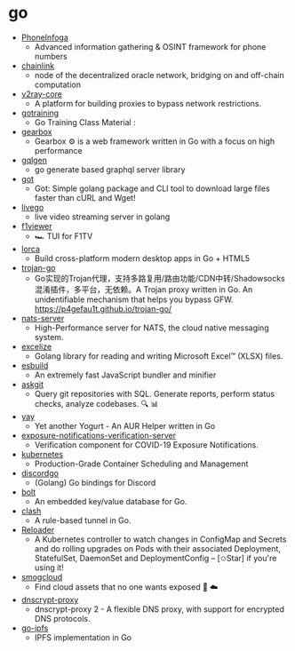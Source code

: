 # go
- [PhoneInfoga](https://github.com/sundowndev/PhoneInfoga)
  - Advanced information gathering & OSINT framework for phone numbers
- [chainlink](https://github.com/smartcontractkit/chainlink)
  - node of the decentralized oracle network, bridging on and off-chain computation
- [v2ray-core](https://github.com/v2ray/v2ray-core)
  - A platform for building proxies to bypass network restrictions.
- [gotraining](https://github.com/ardanlabs/gotraining)
  - Go Training Class Material :
- [gearbox](https://github.com/gogearbox/gearbox)
  - Gearbox ⚙️ is a web framework written in Go with a focus on high performance
- [gqlgen](https://github.com/99designs/gqlgen)
  - go generate based graphql server library
- [got](https://github.com/melbahja/got)
  - Got: Simple golang package and CLI tool to download large files faster than cURL and Wget!
- [livego](https://github.com/gwuhaolin/livego)
  - live video streaming server in golang
- [f1viewer](https://github.com/SoMuchForSubtlety/f1viewer)
  - 🏎️ TUI for F1TV
- [lorca](https://github.com/zserge/lorca)
  - Build cross-platform modern desktop apps in Go + HTML5
- [trojan-go](https://github.com/p4gefau1t/trojan-go)
  - Go实现的Trojan代理，支持多路复用/路由功能/CDN中转/Shadowsocks混淆插件，多平台，无依赖。A Trojan proxy written in Go. An unidentifiable mechanism that helps you bypass GFW. https://p4gefau1t.github.io/trojan-go/
- [nats-server](https://github.com/nats-io/nats-server)
  - High-Performance server for NATS, the cloud native messaging system.
- [excelize](https://github.com/360EntSecGroup-Skylar/excelize)
  - Golang library for reading and writing Microsoft Excel™ (XLSX) files.
- [esbuild](https://github.com/evanw/esbuild)
  - An extremely fast JavaScript bundler and minifier
- [askgit](https://github.com/augmentable-dev/askgit)
  - Query git repositories with SQL. Generate reports, perform status checks, analyze codebases. 🔍 📊
- [yay](https://github.com/Jguer/yay)
  - Yet another Yogurt - An AUR Helper written in Go
- [exposure-notifications-verification-server](https://github.com/google/exposure-notifications-verification-server)
  - Verification component for COVID-19 Exposure Notifications.
- [kubernetes](https://github.com/kubernetes/kubernetes)
  - Production-Grade Container Scheduling and Management
- [discordgo](https://github.com/bwmarrin/discordgo)
  - (Golang) Go bindings for Discord
- [bolt](https://github.com/boltdb/bolt)
  - An embedded key/value database for Go.
- [clash](https://github.com/Dreamacro/clash)
  - A rule-based tunnel in Go.
- [Reloader](https://github.com/stakater/Reloader)
  - A Kubernetes controller to watch changes in ConfigMap and Secrets and do rolling upgrades on Pods with their associated Deployment, StatefulSet, DaemonSet and DeploymentConfig – [✩Star] if you're using it!
- [smogcloud](https://github.com/BishopFox/smogcloud)
  - Find cloud assets that no one wants exposed 🔎 ☁️
- [dnscrypt-proxy](https://github.com/DNSCrypt/dnscrypt-proxy)
  - dnscrypt-proxy 2 - A flexible DNS proxy, with support for encrypted DNS protocols.
- [go-ipfs](https://github.com/ipfs/go-ipfs)
  - IPFS implementation in Go
